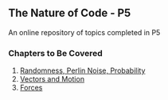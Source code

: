 ## The Nature of Code - P5

An online repository of topics completed in P5

### Chapters to Be Covered
1. [Randomness, Perlin Noise, Probability](01_randomness/)
2. [Vectors and Motion](02_vectors/)
3. [Forces](03_forces/)

